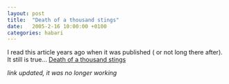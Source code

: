 ```yaml
---
layout: post
title:  "Death of a thousand stings"
date:   2005-2-16 10:00:00 +0100
categories: habari
---
```

I read this article years ago when it was published ( or not long there after). It still is true...
<a title="death of a thousand stings" href="http://www.macguild.org/win95-stings.html">Death of a thousand stings</a>

<em>link updated, it was no longer working</em>